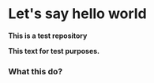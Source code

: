# Let's say hello world

****This is a test repository****

**This text for test purposes.**

### What this do?
